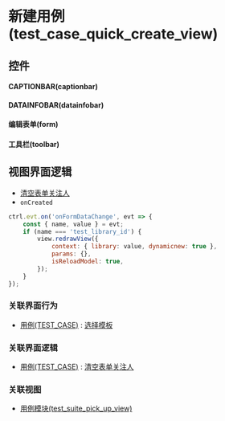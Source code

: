 # 新建用例(test_case_quick_create_view)  <!-- {docsify-ignore-all} -->



## 控件
#### CAPTIONBAR(captionbar)
#### DATAINFOBAR(datainfobar)
#### 编辑表单(form)
#### 工具栏(toolbar)

## 视图界面逻辑
  * [清空表单关注人](module/TestMgmt/test_case/uilogic/clean_attentions)
* `onCreated`
```javascript
ctrl.evt.on('onFormDataChange', evt => {
    const { name, value } = evt;
    if (name === 'test_library_id') {
        view.redrawView({
            context: { library: value, dynamicnew: true },
            params: {},
            isReloadModel: true,
        });
    }
});
```


### 关联界面行为
  * [用例(TEST_CASE)](module/TestMgmt/test_case) : [选择模板](module/TestMgmt/test_case#界面行为)

### 关联界面逻辑
  * [用例(TEST_CASE)](module/TestMgmt/test_case) : [清空表单关注人](module/TestMgmt/test_case/uilogic/clean_attentions)

### 关联视图
  * [用例模块(test_suite_pick_up_view)](app/view/test_suite_pick_up_view)

<script>
 const { createApp } = Vue
  createApp({
    data() {
      return {

      }
    }
  }).use(ElementPlus).mount('#app')
</script>